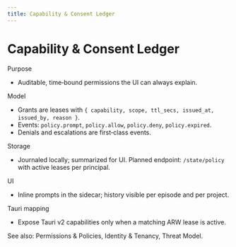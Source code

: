 ```yaml
---
title: Capability & Consent Ledger
---
```


# Capability & Consent Ledger

Purpose
- Auditable, time‑bound permissions the UI can always explain.

Model
- Grants are leases with `{ capability, scope, ttl_secs, issued_at, issued_by, reason }`.
- Events: `policy.prompt`, `policy.allow`, `policy.deny`, `policy.expired`.
- Denials and escalations are first‑class events.

Storage
- Journaled locally; summarized for UI. Planned endpoint: `/state/policy` with active leases per principal.

UI
- Inline prompts in the sidecar; history visible per episode and per project.

Tauri mapping
- Expose Tauri v2 capabilities only when a matching ARW lease is active.

See also: Permissions & Policies, Identity & Tenancy, Threat Model.
